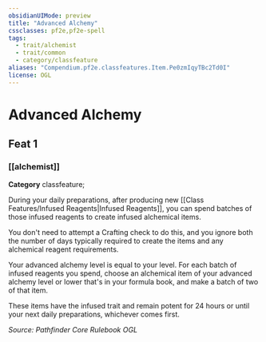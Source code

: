```yaml
---
obsidianUIMode: preview
title: "Advanced Alchemy"
cssclasses: pf2e,pf2e-spell
tags:
  - trait/alchemist
  - trait/common
  - category/classfeature
aliases: "Compendium.pf2e.classfeatures.Item.Pe0zmIqyTBc2Td0I"
license: OGL
---
```

# Advanced Alchemy
## Feat 1
### [[alchemist]]

**Category** classfeature; 




During your daily preparations, after producing new [[Class Features/Infused Reagents|Infused Reagents]], you can spend batches of those infused reagents to create infused alchemical items.

You don't need to attempt a Crafting check to do this, and you ignore both the number of days typically required to create the items and any alchemical reagent requirements.

Your advanced alchemy level is equal to your level. For each batch of infused reagents you spend, choose an alchemical item of your advanced alchemy level or lower that's in your formula book, and make a batch of two of that item.

These items have the infused trait and remain potent for 24 hours or until your next daily preparations, whichever comes first.

*Source: Pathfinder Core Rulebook*
*OGL*